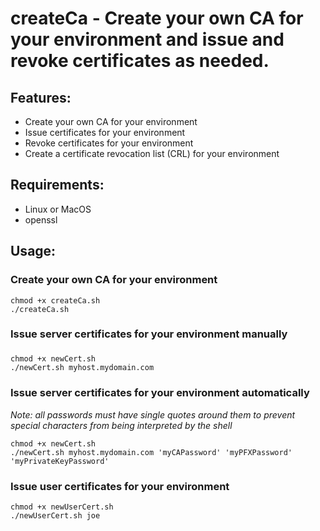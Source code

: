 # createCa - Create your own CA for your environment and issue and revoke certificates as needed.

## Features:
* Create your own CA for your environment
* Issue certificates for your environment
* Revoke certificates for your environment
* Create a certificate revocation list (CRL) for your environment

## Requirements:
* Linux or MacOS
* openssl

## Usage:
### Create your own CA for your environment
```shell
chmod +x createCa.sh
./createCa.sh
```

### Issue server certificates for your environment manually
### 
```shell
chmod +x newCert.sh
./newCert.sh myhost.mydomain.com
```

### Issue server certificates for your environment automatically
*Note: all passwords must have single quotes around them to prevent special characters from being interpreted by the shell*
```shell
chmod +x newCert.sh
./newCert.sh myhost.mydomain.com 'myCAPassword' 'myPFXPassword' 'myPrivateKeyPassword'
```


### Issue user certificates for your environment
```shell
chmod +x newUserCert.sh
./newUserCert.sh joe
